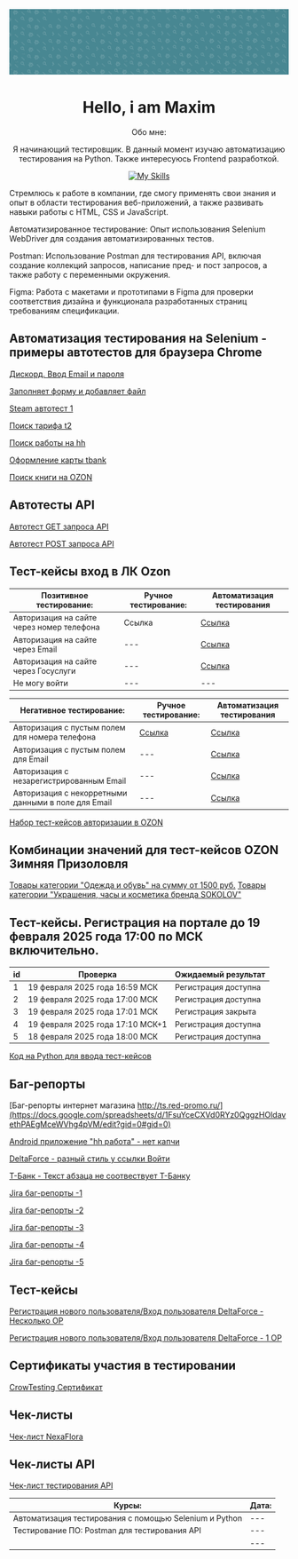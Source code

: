 <img src="https://github.com/MADMAX-06/MADMAX-06/blob/main/fon1.png"> 
<div align="center">
  <h1>Hello, i am Maxim</h1>
  <p>Обо мне:</p>
  <p>Я начинающий тестировщик. В данный момент изучаю автоматизацию тестирования на Python. Также интересуюсь Frontend разработкой.</p>

[![My Skills](https://skillicons.dev/icons?i=html,css,js,python,git,pycharm,postman,vscode,androidstudio)](https://skillicons.dev)

</div>
<div>Стремлюсь к работе в компании, где смогу применять свои знания и опыт в области тестирования веб-приложений, а также развивать навыки работы с HTML, CSS и JavaScript.

Автоматизированное тестирование: Опыт использования Selenium WebDriver для создания автоматизированных тестов.

Postman: Использование Postman для тестирования API, включая создание коллекций запросов, написание пред- и пост запросов, а также работу с переменными окружения.

Figma: Работа с макетами и прототипами в Figma для проверки соответствия дизайна и функционала разработанных страниц требованиям спецификации.</div>



         

## Автоматизация тестирования на Selenium - примеры автотестов для браузера Chrome 
[Дискорд. Ввод Email и пароля](https://cloud.mail.ru/public/FdEv/s8yxRT8vn)

[Заполняет форму и добавляет файл](https://cloud.mail.ru/public/FYfS/r1HEp9qU5)

[Steam автотест 1](https://github.com/MADMAX-06/MADMAX-06/blob/main/Autotest/steam/Find_Game2.py)

[Поиск тарифа t2](https://github.com/MADMAX-06/MADMAX-06/blob/main/Autotest/t2/tele2.py)

[Поиск работы на hh](https://github.com/MADMAX-06/MADMAX-06/blob/main/Autotest/hh/%D0%BF%D0%BE%D0%B8%D1%81%D0%BA_%D1%80%D0%B0%D0%B1%D0%BE%D1%82%D1%8B_hh.py)

[Оформление карты tbank](https://github.com/MADMAX-06/MADMAX-06/blob/main/Autotest/tbank/tbank.py)

[Поиск книги на OZON](https://github.com/MADMAX-06/MADMAX-06/blob/main/Autotest/ozon/ozon_buy1.py)

## Автотесты API

[Автотест GET запроса API](https://github.com/MADMAX-06/MADMAX-06/blob/main/Autotest/API_tests/hr_recruit_getAPI.py)

[Автотест POST запроса API](https://github.com/MADMAX-06/MADMAX-06/blob/main/Autotest/API_tests/petstore_post_API.py)

## Тест-кейсы вход в ЛК Ozon 

| Позитивное тестирование: | Ручное тестирование: | Автоматизация тестирования |
| --- | --- | --- |
| Авторизация на сайте через номер телефона | Ссылка | [Ссылка](https://github.com/MADMAX-06/MADMAX-06/blob/main/Autotest/ozon/ozon_profile5.py) |
| Авторизация на сайте через Email | --- | [Ссылка](https://github.com/MADMAX-06/MADMAX-06/blob/main/Autotest/ozon/ozon_profile7.py) |
| Авторизация на сайте через Госуслуги | --- | [Ссылка](https://github.com/MADMAX-06/MADMAX-06/blob/main/Autotest/ozon/ozon_profile6.py) |
| Не могу войти | --- | --- |

| Негативное тестирование: | Ручное тестирование: | Автоматизация тестирования |
| --- | --- | --- |
| Авторизация с пустым полем для номера телефона | [Ссылка](https://docs.google.com/spreadsheets/d/1aiHy5yRcwDu81cM4i9nziICbwIiR9TdCgB17zaspInU/edit?usp=sharing) | [Ссылка](https://github.com/MADMAX-06/MADMAX-06/blob/main/Autotest/ozon/ozon_profile4.py) |
| Авторизация с пустым полем для Email | --- | [Ссылка](https://github.com/MADMAX-06/MADMAX-06/blob/main/Autotest/ozon/ozon_profile2.py) |
| Авторизация с незарегистрированным Email | --- | [Ссылка](https://github.com/MADMAX-06/MADMAX-06/blob/main/Autotest/ozon/ozon_profile.py) |
| Авторизация с некорретными данными в поле для Email | --- | [Ссылка](https://github.com/MADMAX-06/MADMAX-06/blob/main/Autotest/ozon/ozon_profile3.py) |

[Набор тест-кейсов авторизации в OZON](https://github.com/MADMAX-06/MADMAX-06/blob/main/Autotest/ozon/test_ozon_auth.py)

## Комбинации значений для тест-кейсов OZON Зимняя Призоловля

[Товары категории "Одежда и обувь" на сумму от 1500 руб.](https://docs.google.com/spreadsheets/d/1bMwbN54N2cUnc68d_tb4TBwVt-1lBvZvJ9eYsoYWFjA/edit?usp=sharing)
[Товары категории "Украшения, часы и косметика бренда SOKOLOV"](https://docs.google.com/spreadsheets/d/1zl-rBzvbyjCAhuv6IZdRiRzBXYSSBgX5Eu9qvPKiMWo/edit?usp=sharing)

## Тест-кейсы. Регистрация на портале до 19 февраля 2025 года 17:00 по МСК включительно.

| id | Проверка | Ожидаемый результат |
| --- | --- | --- |
| 1 | 19 февраля 2025 года 16:59 МСК | Регистрация доступна |
| 2 | 19 февраля 2025 года 17:00 МСК | Регистрация доступна |
| 3 | 19 февраля 2025 года 17:01 МСК | Регистрация закрыта |
| 4 | 19 февраля 2025 года 17:10 МСК+1 | Регистрация доступна |
| 5 | 18 февраля 2025 года 18:00 МСК | Регистрация доступна |

[Код на Python для ввода тест-кейсов](https://github.com/MADMAX-06/MADMAX-06/blob/main/python_codes/date_registration.py)

## Баг-репорты
[Баг-репорты интернет магазина http://ts.red-promo.ru/](https://docs.google.com/spreadsheets/d/1FsuYceCXVd0RYz0QggzHOldavethPAEgMceWVhg4pVM/edit?gid=0#gid=0)

[Android приложение "hh работа" - нет капчи](https://docs.google.com/spreadsheets/d/1VZ-kiM_GLxF-2pv-UiUrkqqoigFSiid8KAhRnvqa58o/edit?gid=0#gid=0)

[DeltaForce - разный стиль у ссылки Войти](https://docs.google.com/spreadsheets/d/1roK7wfQSIxPZblTIWWtvbWvsvnclhZbmQzvm40GBalg/edit?usp=sharing)

[Т-Банк - Текст абзаца не соотвествует Т-Банку](https://docs.google.com/spreadsheets/d/1tqoEdvaMyCSuRIE2ncMzYjJrTT2sWGCFAIoJjMkZUx4/edit?usp=sharing)

[Jira баг-репорты -1](https://github.com/MADMAX-06/MADMAX-06/blob/main/Jira%20bug-report/1.png)

[Jira баг-репорты -2](https://github.com/MADMAX-06/MADMAX-06/blob/main/Jira%20bug-report/2.png)

[Jira баг-репорты -3](https://github.com/MADMAX-06/MADMAX-06/blob/main/Jira%20bug-report/3.png)

[Jira баг-репорты -4](https://github.com/MADMAX-06/MADMAX-06/blob/main/Jira%20bug-report/4.png)

[Jira баг-репорты -5](https://github.com/MADMAX-06/MADMAX-06/blob/main/Jira%20bug-report/NexaFlora.png)

## Тест-кейсы
[Регистрация нового пользователя/Вход пользователя DeltaForce - Несколько ОР](https://docs.google.com/spreadsheets/d/1Vf5nmfwEO3d6_7OXsatwoABn-iM0Hb_XHEfrWNDktzU/edit?usp=sharing)

[Регистрация нового пользователя/Вход пользователя DeltaForce - 1 ОР](https://docs.google.com/spreadsheets/d/1mJx4glTSefflwEGPSplvyfnluh73C8IPJxgpa0RczbM/edit?usp=sharing)

## Сертификаты участия в тестировании
[CrowTesting Сертификат](https://github.com/cptTAYROS/QA-Tester/blob/main/crowTesting%D0%A1%D0%B5%D1%80%D1%82%D0%B8%D1%84%D0%B8%D0%BA%D0%B0%D1%82.png)

## Чек-листы
[Чек-лист NexaFlora](https://docs.google.com/spreadsheets/d/1-4rd60D5VoniwwCkFl2v4Ela62MfgG0L56n0DNpGWcE/edit?usp=sharing)

## Чек-листы API
[Чек-лист тестирования API]()

| Курсы: | Дата: |
| --- | --- |
| Автоматизация тестирования с помощью Selenium и Python | --- |
| Тестирование ПО: Postman для тестирования API | --- |
|  | --- |
